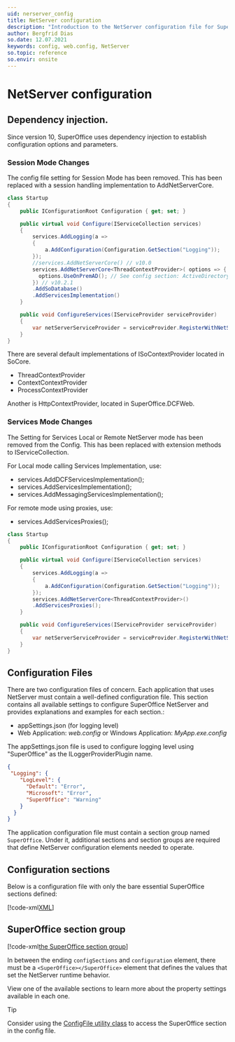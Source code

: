 ```yaml
---
uid: nerserver_config
title: NetServer configuration
description: "Introduction to the NetServer configuration file for SuperOffice with explanations and examples for each section."
author: Bergfrid Dias
so.date: 12.07.2021
keywords: config, web.config, NetServer
so.topic: reference
so.envir: onsite
---
```


# NetServer configuration

## Dependency injection.

Since version 10, SuperOffice uses dependency injection to establish configuration options and parameters.

### Session Mode Changes
The config file setting for Session Mode has been removed. This has been replaced with a session handling implementation to AddNetServerCore. 

```csharp
class Startup
{
    public IConfigurationRoot Configuration { get; set; }

    public virtual void Configure(IServiceCollection services)
    {
        services.AddLogging(a =>
        {
            a.AddConfiguration(Configuration.GetSection("Logging"));
        });
        //services.AddNetServerCore() // v10.0
        services.AddNetServerCore<ThreadContextProvider>( options => { 
          options.UseOnPremAD(); // See config section: ActiveDirectoryCredentialPlugin
        }) // v10.2.1
        .AddSoDatabase()
        .AddServicesImplementation()
    }

    public void ConfigureServices(IServiceProvider serviceProvider)
    {
        var netServerServiceProvider = serviceProvider.RegisterWithNetServer();
    }
}
```

There are several default implementations of ISoContextProvider located in SoCore.

* ThreadContextProvider
* ContextContextProvider
* ProcessContextProvider

Another is HttpContextProvider, located in SuperOffice.DCFWeb.

### Services Mode Changes

The Setting for Services Local or Remote NetServer mode has been removed from the Config.  This has been replaced with extension methods to IServiceCollection.

For Local mode calling Services Implementation, use:

* services.AddDCFServicesImplementation();
* services.AddServicesImplementation();
* services.AddMessagingServicesImplementation();

For remote mode using proxies, use:

* services.AddServicesProxies();

```csharp
class Startup
{
    public IConfigurationRoot Configuration { get; set; }

    public virtual void Configure(IServiceCollection services)
    {
        services.AddLogging(a =>
        {
            a.AddConfiguration(Configuration.GetSection("Logging"));
        });
        services.AddNetServerCore<ThreadContextProvider>()
        .AddServicesProxies();
    }

    public void ConfigureServices(IServiceProvider serviceProvider)
    {
        var netServerServiceProvider = serviceProvider.RegisterWithNetServer();
    }
}
```

## Configuration Files

There are two configuration files of concern. Each application that uses NetServer must contain a well-defined configuration file. This section contains all available settings to configure SuperOffice NetServer and provides explanations and examples for each section.:

* appSettings.json (for logging level)
* Web Application: *web.config* or Windows Application: *MyApp.exe.config*

The appSettings.json file is used to configure logging level using "SuperOffice" as the ILoggerProviderPlugin name.

```json
{
 "Logging": {
    "LogLevel": {
      "Default": "Error",
      "Microsoft": "Error",
      "SuperOffice": "Warning"
    }
  }
}
```

The application configuration file must contain a section group named `SuperOffice`. Under it, additional sections and section groups are required that define NetServer configuration elements needed to operate.

## Configuration sections

Below is a configuration file with only the bare essential SuperOffice sections defined:

[!code-xml[XML](includes/web.config)]

## SuperOffice section group

[!code-xml[the SuperOffice section group](includes/section-group-SuperOffice.xml)]

In between the ending `configSections` and `configuration` element, there must be a `<SuperOffice></SuperOffice>` element that defines the values that set the NetServer runtime behavior.

View one of the available sections to learn more about the property settings available in each one.

> [!TIP]
> Consider using the [ConfigFile utility class][1] to access the SuperOffice section in the config file.

<!-- Referenced links -->
[1]: <xref:SuperOffice.Configuration.ConfigFile>

<!-- Referenced images -->
